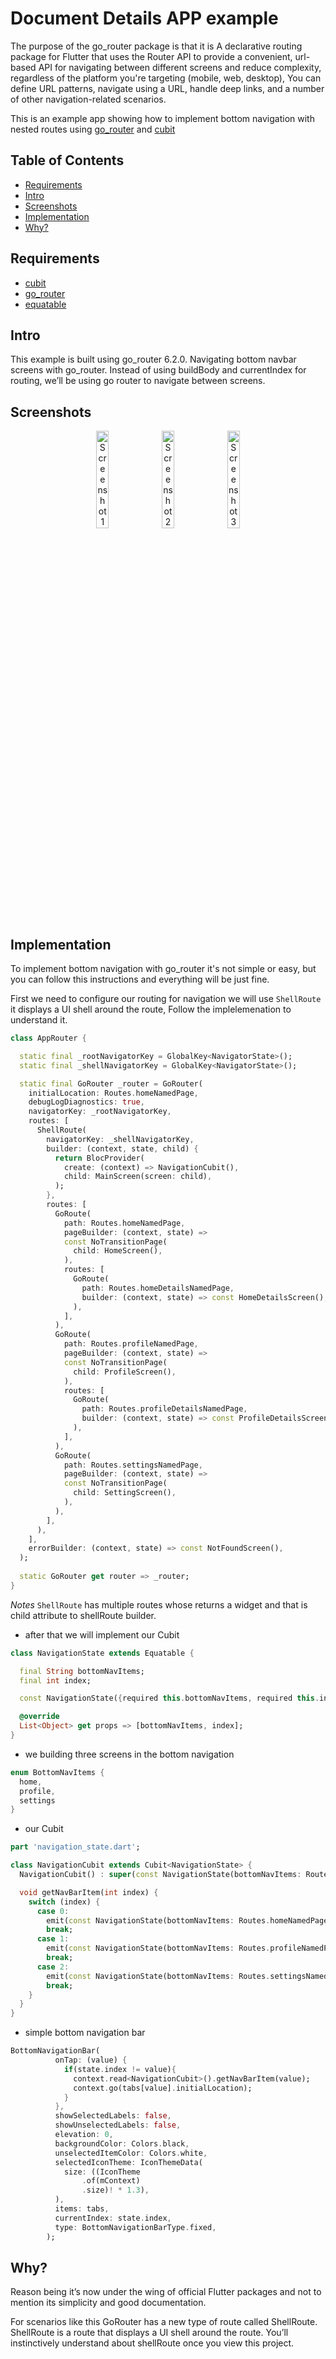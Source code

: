 # Document Details APP example
The purpose of the go_router package is that it is A declarative routing package for Flutter that uses the Router API to provide a convenient, url-based API for navigating between different screens and reduce complexity, regardless of the platform you're targeting (mobile, web, desktop), You can define URL patterns, navigate using a URL, handle deep links, and a number of other navigation-related scenarios.

This is an example app showing how to implement bottom navigation with nested routes using [go_router](https://pub.dev/packages/go_router) and [cubit](https://pub.dev/packages/flutter_bloc)

## Table of Contents
- [Requirements](#requirements)
- [Intro](#intro)
- [Screenshots](#screenshots)
- [Implementation](#implementation)
- [Why?](#why)

## Requirements
- [cubit](https://pub.dev/packages/flutter_bloc)
- [go_router](https://pub.dev/packages/go_router)
- [equatable](https://pub.dev/packages/equatable)

## Intro
This example is built using go_router 6.2.0.
Navigating bottom navbar screens with go_router.
Instead of using buildBody and currentIndex for routing, we’ll be using go router to navigate between screens.

## Screenshots
<p align="center">
  <img alt='Screenshot 1' src="images/GoRouter.png" width="20%"/>  
  <img alt='Screenshot 2' src="images/GoRouter2.png" width="20%"/>  
  <img alt='Screenshot 3' src="images/GoRouter3.png" width="20%"/>
</p>

## Implementation
To implement bottom navigation with go_router it's not simple or easy, but you can follow this instructions and everything will be just fine.

First we need to configure our routing for navigation we will use `ShellRoute` it displays a UI shell around the route, Follow the implelemenation to understand it.

```dart
class AppRouter {

  static final _rootNavigatorKey = GlobalKey<NavigatorState>();
  static final _shellNavigatorKey = GlobalKey<NavigatorState>();

  static final GoRouter _router = GoRouter(
    initialLocation: Routes.homeNamedPage,
    debugLogDiagnostics: true,
    navigatorKey: _rootNavigatorKey,
    routes: [
      ShellRoute(
        navigatorKey: _shellNavigatorKey,
        builder: (context, state, child) {
          return BlocProvider(
            create: (context) => NavigationCubit(),
            child: MainScreen(screen: child),
          );
        },
        routes: [
          GoRoute(
            path: Routes.homeNamedPage,
            pageBuilder: (context, state) =>
            const NoTransitionPage(
              child: HomeScreen(),
            ),
            routes: [
              GoRoute(
                path: Routes.homeDetailsNamedPage,
                builder: (context, state) => const HomeDetailsScreen(),
              ),
            ],
          ),
          GoRoute(
            path: Routes.profileNamedPage,
            pageBuilder: (context, state) =>
            const NoTransitionPage(
              child: ProfileScreen(),
            ),
            routes: [
              GoRoute(
                path: Routes.profileDetailsNamedPage,
                builder: (context, state) => const ProfileDetailsScreen(),
              ),
            ],
          ),
          GoRoute(
            path: Routes.settingsNamedPage,
            pageBuilder: (context, state) =>
            const NoTransitionPage(
              child: SettingScreen(),
            ),
          ),
        ],
      ),
    ],
    errorBuilder: (context, state) => const NotFoundScreen(),
  );
  
  static GoRouter get router => _router;
}
```
*Notes* `ShellRoute` has multiple routes whose returns a widget and that is child attribute to shellRoute builder.


- after that we will implement our Cubit
```dart
class NavigationState extends Equatable {

  final String bottomNavItems;
  final int index;

  const NavigationState({required this.bottomNavItems, required this.index});

  @override
  List<Object> get props => [bottomNavItems, index];
}
```

- we building three screens in the bottom navigation
```dart
enum BottomNavItems {
  home,
  profile,
  settings
}
```

- our Cubit
```dart
part 'navigation_state.dart';

class NavigationCubit extends Cubit<NavigationState> {
  NavigationCubit() : super(const NavigationState(bottomNavItems: Routes.homeNamedPage, index: 0));

  void getNavBarItem(int index) {
    switch (index) {
      case 0:
        emit(const NavigationState(bottomNavItems: Routes.homeNamedPage,index:  0));
        break;
      case 1:
        emit(const NavigationState(bottomNavItems: Routes.profileNamedPage,index:  1));
        break;
      case 2:
        emit(const NavigationState(bottomNavItems: Routes.settingsNamedPage,index:  2));
        break;
    }
  }
}
```

- simple bottom navigation bar
```dart
BottomNavigationBar(
          onTap: (value) {
            if(state.index != value){
              context.read<NavigationCubit>().getNavBarItem(value);
              context.go(tabs[value].initialLocation);
            }
          },
          showSelectedLabels: false,
          showUnselectedLabels: false,
          elevation: 0,
          backgroundColor: Colors.black,
          unselectedItemColor: Colors.white,
          selectedIconTheme: IconThemeData(
            size: ((IconTheme
                .of(mContext)
                .size)! * 1.3),
          ),
          items: tabs,
          currentIndex: state.index,
          type: BottomNavigationBarType.fixed,
        );
```

## Why?
Reason being it’s now under the wing of official Flutter packages and not to mention its simplicity and good documentation.

For scenarios like this GoRouter has a new type of route called ShellRoute. ShellRoute is a route that displays a UI shell around the route. You’ll instinctively understand about shellRoute once you view this project.
